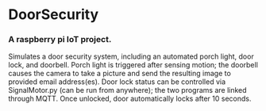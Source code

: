 # DoorSecurity
### A raspberry pi IoT project. 
Simulates a door security system, including an automated porch light, door lock, and doorbell. Porch light is triggered after sensing motion; the doorbell causes the camera to take a picture and send the resulting image to provided email address(es). Door lock status can be controlled via SignalMotor.py (can be run from anywhere); the two programs are linked through MQTT. Once unlocked, door automatically locks after 10 seconds.
